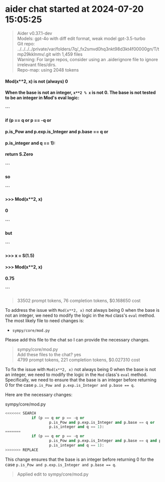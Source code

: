 
# aider chat started at 2024-07-20 15:05:25

> Aider v0.37.1-dev  
> Models: gpt-4o with diff edit format, weak model gpt-3.5-turbo  
> Git repo: ../../../../private/var/folders/7q/_fx2smvd0hq3nkt98d3kt4f00000gn/T/tmp29kklnmv/.git with 1,459 files  
> Warning: For large repos, consider using an .aiderignore file to ignore irrelevant files/dirs.  
> Repo-map: using 2048 tokens  

#### Mod(x**2, x) is not (always) 0  
#### When the base is not an integer, `x**2 % x` is not 0. The base is not tested to be an integer in Mod's eval logic:  
####   
#### ```  
#### if (p == q or p == -q or  
####         p.is_Pow and p.exp.is_Integer and p.base == q or  
####         p.is_integer and q == 1):  
####     return S.Zero  
#### ```  
####   
#### so  
####   
#### ```  
#### >>> Mod(x**2, x)  
#### 0  
#### ```  
#### but  
#### ```  
#### >>> x = S(1.5)  
#### >>> Mod(x**2, x)  
#### 0.75  
#### ```  
> 33502 prompt tokens, 76 completion tokens, $0.168650 cost  

To address the issue with `Mod(x**2, x)` not always being 0 when the base is not an integer, we need to modify the logic in the `Mod` class's `eval` method. The most likely file to need changes is:

- `sympy/core/mod.py`

Please add this file to the chat so I can provide the necessary changes.

> sympy/core/mod.py  
> Add these files to the chat? yes  
> 4799 prompt tokens, 221 completion tokens, $0.027310 cost  

To fix the issue with `Mod(x**2, x)` not always being 0 when the base is not an integer, we need to modify the logic in the `Mod` class's `eval` method. Specifically, we need to ensure that the base is an integer before returning 0 for the case `p.is_Pow and p.exp.is_Integer and p.base == q`.

Here are the necessary changes:

sympy/core/mod.py
```python
<<<<<<< SEARCH
            if (p == q or p == -q or
                    p.is_Pow and p.exp.is_Integer and p.base == q or
                    p.is_integer and q == 1):
=======
            if (p == q or p == -q or
                    p.is_Pow and p.exp.is_Integer and p.base == q and p.base.is_integer or
                    p.is_integer and q == 1):
>>>>>>> REPLACE
```

This change ensures that the base is an integer before returning 0 for the case `p.is_Pow and p.exp.is_Integer and p.base == q`.

> Applied edit to sympy/core/mod.py  
